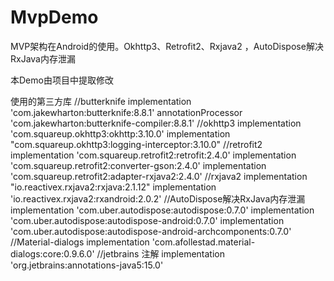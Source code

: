 # MvpDemo
MVP架构在Android的使用。Okhttp3、Retrofit2、Rxjava2 ，AutoDispose解决RxJava内存泄漏

本Demo由项目中提取修改

使用的第三方库
    //butterknife
    implementation 'com.jakewharton:butterknife:8.8.1'
    annotationProcessor 'com.jakewharton:butterknife-compiler:8.8.1'
    //okhttp3
    implementation 'com.squareup.okhttp3:okhttp:3.10.0'
    implementation "com.squareup.okhttp3:logging-interceptor:3.10.0"
    //retrofit2
    implementation 'com.squareup.retrofit2:retrofit:2.4.0'
    implementation 'com.squareup.retrofit2:converter-gson:2.4.0'
    implementation 'com.squareup.retrofit2:adapter-rxjava2:2.4.0'
    //rxjava2
    implementation "io.reactivex.rxjava2:rxjava:2.1.12"
    implementation 'io.reactivex.rxjava2:rxandroid:2.0.2'
    //AutoDispose解决RxJava内存泄漏
    implementation 'com.uber.autodispose:autodispose:0.7.0'
    implementation 'com.uber.autodispose:autodispose-android:0.7.0'
    implementation 'com.uber.autodispose:autodispose-android-archcomponents:0.7.0'
    //Material-dialogs
    implementation 'com.afollestad.material-dialogs:core:0.9.6.0'
    //jetbrains 注解
    implementation 'org.jetbrains:annotations-java5:15.0'
